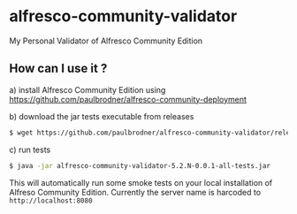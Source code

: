 # alfresco-community-validator
My Personal Validator of Alfresco Community Edition

## How can I use it ?

a) install Alfresco Community Edition using https://github.com/paulbrodner/alfresco-community-deployment

b) download the jar tests executable from releases
```bash
$ wget https://github.com/paulbrodner/alfresco-community-validator/releases/download/5.2.N-0.0.1/alfresco-community-validator-5.2.N-0.0.1-all-tests.jar
```

c) run tests

```bash
$ java -jar alfresco-community-validator-5.2.N-0.0.1-all-tests.jar
```

This will automatically run some smoke tests on your local installation of Alfreso Community Edition. 
Currently the server name is harcoded to `http://localhost:8080`
